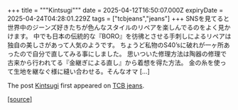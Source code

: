 +++
title = """Kintsugi"""
date = 2025-04-12T16:50:07.000Z
expiryDate = 2025-04-24T04:28:01.229Z
tags = ["tcbjeans","jeans"]
+++
SNSを見てると世界中のジーンズ好きたちが色んなスタイルのリペアを楽しんでるのをよく見かけます。 中でも日本の伝統的な『BORO』を彷彿とさせる手刺しによるリペアは独自の美しさがあって人気のようです。 ちょうど私物のS40’sに破れが一ヶ所あったので自分で直してみる事にしました。 思いついた修理方法は陶器の修理で古来から行われてる『金継ぎによる直し』から着想を得た方法。 金の糸を使って生地を継なぐ様に縫い合わせる。そんなオマ \[…\]

The post [Kintsugi](http://tcbjeans.com/2025/04/13/52008) first appeared on [TCB jeans](http://tcbjeans.com).

[[source]](http://tcbjeans.com/2025/04/13/52008)
